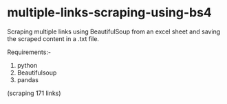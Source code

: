 # multiple-links-scraping-using-bs4
Scraping multiple links using BeautifulSoup from an excel sheet and saving the scraped content in a .txt file.

Requirements:-
1. python
2. Beautifulsoup
3. pandas

(scraping 171 links)
